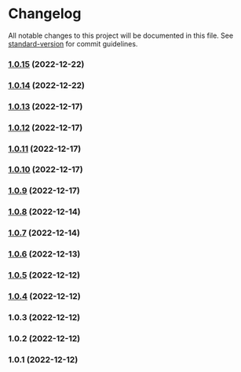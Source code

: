 # Changelog

All notable changes to this project will be documented in this file. See [standard-version](https://github.com/conventional-changelog/standard-version) for commit guidelines.

### [1.0.15](https://github.com/olavoparno/the-bugging/compare/v1.0.14...v1.0.15) (2022-12-22)

### [1.0.14](https://github.com/olavoparno/the-bugging/compare/v1.0.13...v1.0.14) (2022-12-22)

### [1.0.13](https://github.com/olavoparno/the-bugging/compare/v1.0.12...v1.0.13) (2022-12-17)

### [1.0.12](https://github.com/olavoparno/the-bugging/compare/v1.0.11...v1.0.12) (2022-12-17)

### [1.0.11](https://github.com/olavoparno/the-bugging/compare/v1.0.10...v1.0.11) (2022-12-17)

### [1.0.10](https://github.com/olavoparno/the-bugging/compare/v1.0.9...v1.0.10) (2022-12-17)

### [1.0.9](https://github.com/olavoparno/the-bugging/compare/v1.0.8...v1.0.9) (2022-12-17)

### [1.0.8](https://github.com/olavoparno/the-bugging/compare/v1.0.7...v1.0.8) (2022-12-14)

### [1.0.7](https://github.com/olavoparno/the-bugging/compare/v1.0.6...v1.0.7) (2022-12-14)

### [1.0.6](https://github.com/olavoparno/the-bugging/compare/v1.0.5...v1.0.6) (2022-12-13)

### [1.0.5](https://github.com/olavoparno/the-bugging/compare/v1.0.4...v1.0.5) (2022-12-12)

### [1.0.4](https://github.com/olavoparno/the-bugging/compare/v1.0.3...v1.0.4) (2022-12-12)

### 1.0.3 (2022-12-12)

### 1.0.2 (2022-12-12)

### 1.0.1 (2022-12-12)
